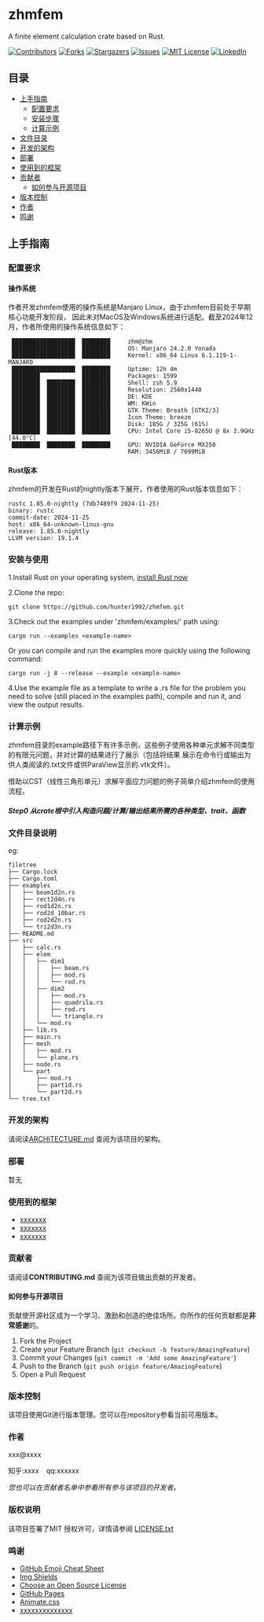 # zhmfem
A finite element calculation crate based on Rust.

<!-- PROJECT SHIELDS -->

[![Contributors][contributors-shield]][contributors-url]
[![Forks][forks-shield]][forks-url]
[![Stargazers][stars-shield]][stars-url]
[![Issues][issues-shield]][issues-url]
[![MIT License][license-shield]][license-url]
[![LinkedIn][linkedin-shield]][linkedin-url]

<!-- links -->
[your-project-path]:https://github.com/hunter1992/zhmfem
[contributors-shield]: https://img.shields.io/github/contributors/hunter1992/zhmfem.svg?style=flat-square
[contributors-url]: https://github.com/hunter1992/zhmfem/graphs/contributors
[forks-shield]: https://img.shields.io/github/forks/hunter1992/zhmfem.svg?style=flat-square
[forks-url]: https://github.com/hunter1992/zhmfem/network/members
[stars-shield]: https://img.shields.io/github/stars/hunter1992/zhmfem.svg?style=flat-square
[stars-url]: https://github.com/hunter1992/zhmfem/stargazers
[issues-shield]: https://img.shields.io/github/issues/hunter1992/zhmfem.svg?style=flat-square
[issues-url]: https://img.shields.io/github/issues/hunter1992/zhmfem.svg
[license-shield]: https://img.shields.io/github/license/hunter1992/zhmfem.svg?style=flat-square
[license-url]: https://github.com/hunter1992/zhmfem/blob/master/LICENSE.txt
[linkedin-shield]: https://img.shields.io/badge/-LinkedIn-black.svg?style=flat-square&logo=linkedin&colorB=555
[linkedin-url]: https://github.com/hunter1992

## 目录
- [上手指南](#上手指南)
    - [配置要求](#配置要求)
    - [安装步骤](#安装与使用)
    - [计算示例](#计算示例)
- [文件目录](#文件目录说明)
- [开发的架构](#开发的架构)
- [部署](#部署)
- [使用到的框架](#使用到的框架)
- [贡献者](#贡献者)
    - [如何参与开源项目](#如何参与开源项目)
- [版本控制](#版本控制)
- [作者](#作者)
- [鸣谢](#鸣谢)

## 上手指南

### 配置要求

#### 操作系统 

作者开发zhmfem使用的操作系统是Manjaro Linux，由于zhmfem目前处于早期核心功能开发阶段，
因此未对MacOS及Windows系统进行适配。截至2024年12月，作者所使用的操作系统信息如下：
```
 ██████████████████  ████████     zhm@zhm
 ██████████████████  ████████     OS: Manjaro 24.2.0 Yonada
 ██████████████████  ████████     Kernel: x86_64 Linux 6.1.119-1-MANJARO
 ██████████████████  ████████     Uptime: 12h 4m
 ████████            ████████     Packages: 1599
 ████████  ████████  ████████     Shell: zsh 5.9
 ████████  ████████  ████████     Resolution: 2560x1440
 ████████  ████████  ████████     DE: KDE
 ████████  ████████  ████████     WM: KWin
 ████████  ████████  ████████     GTK Theme: Breath [GTK2/3]
 ████████  ████████  ████████     Icon Theme: breeze
 ████████  ████████  ████████     Disk: 185G / 325G (61%)
 ████████  ████████  ████████     CPU: Intel Core i5-8265U @ 8x 3.9GHz [44.0°C]
 ████████  ████████  ████████     GPU: NVIDIA GeForce MX250
                                  RAM: 3456MiB / 7699MiB
```

#### Rust版本

zhmfem的开发在Rust的nightly版本下展开，作者使用的Rust版本信息如下：
```
rustc 1.85.0-nightly (7db7489f9 2024-11-25)
binary: rustc
commit-date: 2024-11-25
host: x86_64-unknown-linux-gnu
release: 1.85.0-nightly
LLVM version: 19.1.4
```

### **安装与使用**

1.Install Rust on your operating system, [install Rust now](https://www.rust-lang.org/tools/install)

2.Clone the repo:
```
git clone https://github.com/hunter1992/zhmfem.git
```

3.Check out the examples under 'zhmfem/examples/' path using:
```
cargo run --examples <example-name>
```
Or you can compile and run the examples more quickly using the following command:
```
cargo run -j 8 --release --example <example-name>
```

4.Use the example file as a template
to write a .rs file for the problem 
you need to solve (still placed in 
the examples path), compile and run it, 
and view the output results.

### 计算示例

zhmfem目录的example路径下有许多示例，这些例子使用各种单元求解不同类型的有限元问题，并对计算的结果进行了展示（包括将结果
展示在命令行或输出为供人类阅读的.txt文件或供ParaView显示的.vtk文件）。

借助以CST（线性三角形单元）求解平面应力问题的例子简单介绍zhmfem的使用流程。

##### Step0   从crate根中引入构造问题/计算/输出结果所需的各种类型、trait、函数


### 文件目录说明
eg:

```
filetree 
├── Cargo.lock
├── Cargo.toml
├── examples
│   ├── beam1d2n.rs
│   ├── rect2d4n.rs
│   ├── rod1d2n.rs
│   ├── rod2d_10bar.rs
│   ├── rod2d2n.rs
│   └── tri2d3n.rs
├── README.md
├── src
│   ├── calc.rs
│   ├── elem
│   │   ├── dim1
│   │   │   ├── beam.rs
│   │   │   ├── mod.rs
│   │   │   └── rod.rs
│   │   ├── dim2
│   │   │   ├── mod.rs
│   │   │   ├── quadrila.rs
│   │   │   ├── rod.rs
│   │   │   └── triangle.rs
│   │   └── mod.rs
│   ├── lib.rs
│   ├── main.rs
│   ├── mesh
│   │   ├── mod.rs
│   │   └── plane.rs
│   ├── node.rs
│   └── part
│       ├── mod.rs
│       ├── part1d.rs
│       └── part2d.rs
└── tree.txt

```





### 开发的架构

请阅读[ARCHITECTURE.md](https://github.com/shaojintian/Best_README_template/blob/master/ARCHITECTURE.md) 查阅为该项目的架构。

### 部署

暂无

### 使用到的框架

- [xxxxxxx](https://getbootstrap.com)
- [xxxxxxx](https://jquery.com)
- [xxxxxxx](https://laravel.com)

### 贡献者

请阅读**CONTRIBUTING.md** 查阅为该项目做出贡献的开发者。

#### 如何参与开源项目

贡献使开源社区成为一个学习、激励和创造的绝佳场所。你所作的任何贡献都是**非常感谢**的。


1. Fork the Project
2. Create your Feature Branch (`git checkout -b feature/AmazingFeature`)
3. Commit your Changes (`git commit -m 'Add some AmazingFeature'`)
4. Push to the Branch (`git push origin feature/AmazingFeature`)
5. Open a Pull Request



### 版本控制

该项目使用Git进行版本管理。您可以在repository参看当前可用版本。

### 作者

xxx@xxxx

知乎:xxxx  &ensp; qq:xxxxxx

*您也可以在贡献者名单中参看所有参与该项目的开发者。*

### 版权说明

该项目签署了MIT 授权许可，详情请参阅 [LICENSE.txt](https://github.com/shaojintian/Best_README_template/blob/master/LICENSE.txt)

### 鸣谢


- [GitHub Emoji Cheat Sheet](https://www.webpagefx.com/tools/emoji-cheat-sheet)
- [Img Shields](https://shields.io)
- [Choose an Open Source License](https://choosealicense.com)
- [GitHub Pages](https://pages.github.com)
- [Animate.css](https://daneden.github.io/animate.css)
- [xxxxxxxxxxxxxx](https://connoratherton.com/loaders)
